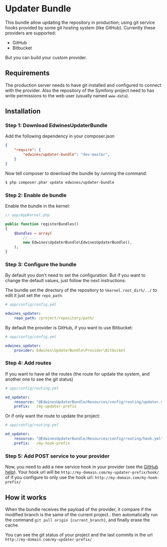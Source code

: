 # Updater Bundle

This bundle allow updating the repository in production; using git
service hooks provided by some git hosting system (like GitHub). Currently these
providers are supported:

- GitHub
- Bitbucket

But you can build your custom provider.

## Requirements

The production server needs to have git installed and configured to connect with
 the provider. Also the repository of the Symfony project need to has write
permissions to the web user (usually named ``www-data``).

## Installation

### Step 1: Download EdwinesUpdaterBundle

Add the following dependency in your composer.json

```json
{
    "require": {
        "edwines/updater-bundle": "dev-master",
    }
}
```
Now tell composer to download the bundle by running the command:

```bash
$ php composer.phar update edwines/updater-bundle
```

### Step 2: Enable de bundle

Enable the bundle in the kernel:

```php
// app/AppKernel.php

public function registerBundles()
{
    $bundles = array(
        // ...
        new Edwines\UpdaterBundle\EdwinesUpdaterBundle(),
    );
}
```

### Step 3: Configure the bundle

By default you don't need to set the configuration. But if you want to change the
default values, just follow the next instructions:

The bundle set the directory of the repository to `%kernel.root_dir%/../` to edit
it just set the `repo_path`:

```yml
# app/config/config.yml

edwines_updater:
    repo_path: /project/repository/path/
```
By default the provider is GitHub, if you want to use Bitbucket:

```yml
# app/config/config.yml

edwines_updater:
    provider: Edwines\UpdaterBundle\Provider\Bitbucket
```

### Step 4: Add routes

If you want to have all the routes (the route for update the system, and another
one to see the git status)

```yml
# app/config/routing.yml

ed_updater:
    resource: "@EdwinesUpdaterBundle/Resources/config/routing/updater.yml"
    prefix:   /my-updater-prefix
```

Or if only want the route to update the project:

```yml
# app/config/routing.yml

ed_updater:
    resource: "@EdwinesUpdaterBundle/Resources/config/routing/hook.yml"
    prefix:   /my-hook-prefix
```

### Step 5: Add POST service to your provider

Now, you need to add a new service hook in your provider (see the 
[GitHub help][1]). Your hook url will be 
``http://my-domain.com/my-updater-prefix/hook/`` of if you configure to only use
the hook url: ``http://my-domain.com/my-hook-prefix/``

## How it works

When the bundle receives the payload of the provider, it compare if the modified
branch is the same of the current project.. then automatically run the command
``git pull origin {current_branch}``, and finally erase the cache.

You can see the git status of your project and the last commits in the url
 ``http://my-domain.com/my-updater-prefix/``

[1]: https://help.github.com/articles/post-receive-hooks
